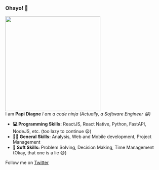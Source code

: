 ### Ohayo! 🙏

<!--
**nushen96/nushen96** is a ✨ _special_ ✨ repository because its `README.md` (this file) appears on your GitHub profile.


- 🔭 I’m currently working on ...
- 🌱 I’m currently learning ...
- 👯 I’m looking to collaborate on ...
- 🤔 I’m looking for help with ...
- 💬 Ask me about ...
- 📫 How to reach me: ...
- 😄 Pronouns: ...
- ⚡ Fun fact: ...
-->

<img src="https://i.pinimg.com/originals/13/e6/a2/13e6a291f7e0f98bd9482ef99dc6da9a.gif" style="width:300px; height: auto"/>
<div>
  I am <b>Papi Diagne</b>
  <i>I am a code ninja (Actually, a Software Engineer 😁)</i>
</div>
<ul>
  <li><b>💻 Programming Skills:</b> ReactJS, React Native, Python, FastAPI, NodeJS, etc. (too lazy to continue 😩)</li>
  <li><b>🤹🏿 General Skills:</b> Analysis, Web and Mobile development, Project Management</li>
  <li><b>🧠 Soft Skills:</b> Problem Solving, Decision Making, Time Management (Okay, that one is a lie 😅)</li>
</ul>
Follow me on <a href="https://twitter.com/papidiagne30" target="_blank">Twitter</a>
 
